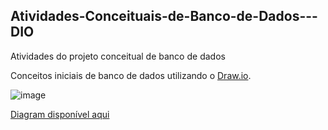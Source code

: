 ## Atividades-Conceituais-de-Banco-de-Dados---DIO
Atividades do projeto conceitual de banco de dados 

Conceitos iniciais de banco de dados utilizando o [Draw.io](https://app.diagrams.net/).

![image](https://github.com/user-attachments/assets/1a38359e-2dd2-4ac8-a1dc-5fe7539b9e0d)

[Diagram disponível aqui](https://app.diagrams.net/#HHelenaCard%2FAtividades-Conceituais-de-Banco-de-Dados---DIO%2Fmain%2FConceitos%20-%20Banco%20de%20dados.drawio#%7B%22pageId%22%3A%22wSkkp7BTBSVAgogr5LL1%22%7D)
